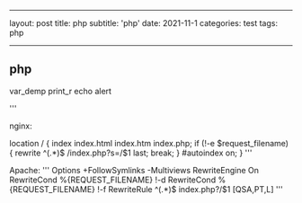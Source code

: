 <!--
 * @Autor: lingdc
 * @Date: 2022-02-14 14:26:30
 * @LastEditTime: 2022-03-28 09:44:04
 * @Introduce: 
 * @FilePath: \lingyaoe.github.io\_posts\2021-11-1-php.md
-->
---

layout: post
title: php
subtitle: 'php'
date: 2021-11-1
categories: test
tags:  php

---

## php ##




var_demp
print_r
echo
alert

'''

nginx:

 location / {
    index  index.html index.htm index.php;
    if (!-e $request_filename) {
        rewrite  ^(.*)$  /index.php?s=/$1  last;
        break;
    }
    #autoindex  on;
}
'''

Apache:
'''
<IfModule mod_rewrite.c>
Options +FollowSymlinks -Multiviews
RewriteEngine On
RewriteCond %{REQUEST_FILENAME} !-d
RewriteCond %{REQUEST_FILENAME} !-f
RewriteRule ^(.*)$ index.php?/$1 [QSA,PT,L]
</IfModule>
'''




